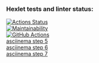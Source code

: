 ### Hexlet tests and linter status:
[![Actions Status](https://github.com/KateLuch/java-project-lvl1/workflows/hexlet-check/badge.svg)](https://github.com/KateLuch/java-project-lvl1/actions)  
[![Maintainability](https://api.codeclimate.com/v1/badges/a99a88d28ad37a79dbf6/maintainability)](https://codeclimate.com/github/codeclimate/codeclimate/maintainability)  
[![GitHub Actions](https://github.com/KateLuch/java-project-lvl1/actions/workflows/github-actions.yml/badge.svg)](https://github.com/KateLuch/java-project-lvl1/actions/workflows/github-actions.yml)  
[asciinema step 5](https://asciinema.org/a/sxF2DgR1R23YMLZjkGI7DTKf1)  
[asciinema step 6](https://asciinema.org/a/g7csQ2trtWxnKjVFNDZziMJyf)  
[asciinema step 7](https://asciinema.org/a/yfO97Nh9682RF0At0TIeVv17U)
